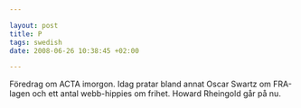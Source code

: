 ```yaml
--- 

layout: post
title: P 
tags: swedish 
date: 2008-06-26 10:38:45 +02:00 

---
```


Föredrag om ACTA imorgon. Idag pratar bland annat Oscar Swartz om FRA-lagen och ett antal webb-hippies om frihet. Howard Rheingold går på nu. 